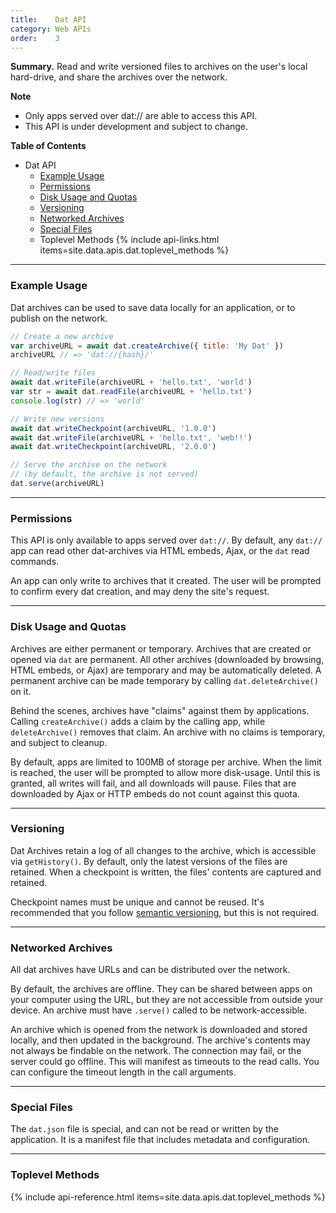 ```yaml
---
title:    Dat API
category: Web APIs
order:    3
---
```


<div class="card">
  <p><strong>Summary.</strong> Read and write versioned files to archives on the user's local hard-drive, and share the archives over the network.</p>
</div>


**Note**

- Only apps served over dat:// are able to access this API.
- <i class="fa fa-flask"></i> This API is under development and subject to change.

**Table of Contents**

<ul class="doc-toc">
  <li>Dat API
    <ul>
      <li><a href="#example-usage">Example Usage</a></li>
      <li><a href="#permissions">Permissions</a></li>
      <li><a href="#disk-usage-and-quotas">Disk Usage and Quotas</a></li>
      <li><a href="#versioning">Versioning</a></li>
      <li><a href="#networked-archives">Networked Archives</a></li>
      <li><a href="#special-files">Special Files</a></li>
      <li>Toplevel Methods {% include api-links.html items=site.data.apis.dat.toplevel_methods %}</li>
    </ul>
  </li>
</ul>

<hr class="nomargin">

### Example Usage

Dat archives can be used to save data locally for an application, or to publish on the network.

```javascript
// Create a new archive
var archiveURL = await dat.createArchive({ title: 'My Dat' })
archiveURL // => 'dat://{hash}/'

// Read/write files
await dat.writeFile(archiveURL + 'hello.txt', 'world')
var str = await dat.readFile(archiveURL + 'hello.txt')
console.log(str) // => 'world'

// Write new versions
await dat.writeCheckpoint(archiveURL, '1.0.0')
await dat.writeFile(archiveURL + 'hello.txt', 'web!!')
await dat.writeCheckpoint(archiveURL, '2.0.0')

// Serve the archive on the network
// (by default, the archive is not served)
dat.serve(archiveURL)
```

<hr class="nomargin">

### Permissions 

This API is only available to apps served over `dat://`.
By default, any `dat://` app can read other dat-archives via HTML embeds, Ajax, or the `dat` read commands.

An app can only write to archives that it created.
The user will be prompted to confirm every dat creation, and may deny the site's request.

<hr class="nomargin">

### Disk Usage and Quotas

Archives are either permanent or temporary.
Archives that are created or opened via `dat` are permanent.
All other archives (downloaded by browsing, HTML embeds, or Ajax) are temporary and may be automatically deleted.
A permanent archive can be made temporary by calling `dat.deleteArchive()` on it.

Behind the scenes, archives have "claims" against them by applications.
Calling `createArchive()` adds a claim by the calling app, while `deleteArchive()` removes that claim.
An archive with no claims is temporary, and subject to cleanup.

By default, apps are limited to 100MB of storage per archive.
When the limit is reached, the user will be prompted to allow more disk-usage.
Until this is granted, all writes will fail, and all downloads will pause.
Files that are downloaded by Ajax or HTTP embeds do not count against this quota.

<hr class="nomargin">

### Versioning

Dat Archives retain a log of all changes to the archive, which is accessible via `getHistory()`.
By default, only the latest versions of the files are retained.
When a checkpoint is written, the files' contents are captured and retained.

Checkpoint names must be unique and cannot be reused.
It's recommended that you follow [semantic versioning](http://semver.org/), but this is not required.

<hr class="nomargin">

### Networked Archives

All dat archives have URLs and can be distributed over the network.

By default, the archives are offline.
They can be shared between apps on your computer using the URL, but they are not accessible from outside your device.
An archive must have `.serve()` called to be network-accessible.

An archive which is opened from the network is downloaded and stored locally, and then updated in the background.
The archive's contents may not always be findable on the network.
The connection may fail, or the server could go offline.
This will manifest as timeouts to the read calls.
You can configure the timeout length in the call arguments.

<hr class="nomargin">

### Special Files

The `dat.json` file is special, and can not be read or written by the application.
It is a manifest file that includes metadata and configuration.

<hr class="nomargin">

### Toplevel Methods

{% include api-reference.html items=site.data.apis.dat.toplevel_methods %}